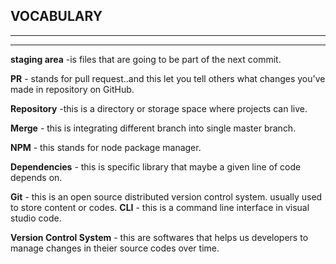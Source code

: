 ## VOCABULARY
---
---

**staging area** -is files that are going to be part of the next commit.

**PR** - stands for pull request..and this let you tell others what changes you've made in repository on GitHub.

**Repository** -this is a directory or storage space where projects can live.

**Merge** - this is integrating different branch into single master branch.

**NPM** - this stands for node package manager.

**Dependencies** - this is specific library that maybe a given line of code depends on.

**Git** - this is an open source distributed  version control system. usually used to store content or codes.
**CLI** - this is a command line interface in visual studio code.

**Version Control System** - this are softwares that helps us developers to manage changes in theier source codes over time.

